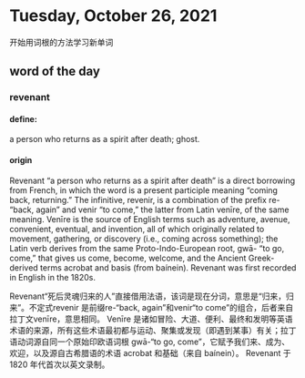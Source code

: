 # Tuesday, October 26, 2021

开始用词根的方法学习新单词

## word of the day

### revenant

#### define:
a person who returns as a spirit after death; ghost.

#### origin

Revenant “a person who returns as a spirit after death” is a direct borrowing from French, in which the word is a present participle meaning “coming back, returning.” The infinitive, revenir, is a combination of the prefix re- “back, again” and venir “to come,” the latter from Latin venīre, of the same meaning. Venīre is the source of English terms such as adventure, avenue, convenient, eventual, and invention, all of which originally related to movement, gathering, or discovery (i.e., coming across something); the Latin verb derives from the same Proto-Indo-European root, gwā- “to go, come,” that gives us come, become, welcome, and the Ancient Greek-derived terms acrobat and basis (from baínein). Revenant was first recorded in English in the 1820s.

Revenant“死后灵魂归来的人”直接借用法语，该词是现在分词，意思是“归来，归来”。不定式revenir 是前缀re-“back, again”和venir“to come”的组合，后者来自拉丁文venīre，意思相同。 Venīre 是诸如冒险、大道、便利、最终和发明等英语术语的来源，所有这些术语最初都与运动、聚集或发现（即遇到某事）有关；拉丁语动词源自同一个原始印欧语词根 gwā-“to go, come”，它赋予我们来、成为、欢迎，以及源自古希腊语的术语 acrobat 和基础（来自 baínein）。 Revenant 于 1820 年代首次以英文录制。